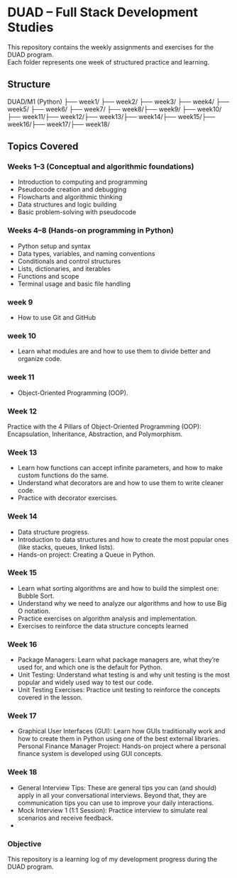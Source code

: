 # DUAD – Full Stack Development Studies

This repository contains the weekly assignments and exercises for the DUAD program.  
Each folder represents one week of structured practice and learning.

## Structure
DUAD/M1 (Python) ├── week1/ ├── week2/ ├── week3/ ├── week4/ ├── week5/ ├── week6/ ├── week7/ ├── week8/├── week9/
├── week10/├── week11/├── week12/├── week13/├── week14/├── week15/├── week16/├── week17/├── week18/
## Topics Covered

### Weeks 1–3 (Conceptual and algorithmic foundations)
- Introduction to computing and programming
- Pseudocode creation and debugging
- Flowcharts and algorithmic thinking
- Data structures and logic building
- Basic problem-solving with pseudocode

### Weeks 4–8 (Hands-on programming in Python)
- Python setup and syntax
- Data types, variables, and naming conventions
- Conditionals and control structures
- Lists, dictionaries, and iterables
- Functions and scope
- Terminal usage and basic file handling
### week 9
- How to use Git and GitHub
### week 10 
- Learn what modules are and how to use them to divide better and organize code.
### week 11
- Object-Oriented Programming (OOP).
### Week 12
Practice with the 4 Pillars of Object-Oriented Programming (OOP): Encapsulation, Inheritance, Abstraction, and Polymorphism.
### Week 13
- Learn how functions can accept infinite parameters, and how to make custom functions do the same.
- Understand what decorators are and how to use them to write cleaner code.
- Practice with decorator exercises.
### Week 14
- Data structure progress.
- Introduction to data structures and how to create the most popular ones (like stacks, queues, linked lists).
- Hands-on project: Creating a Queue in Python.
### Week 15
- Learn what sorting algorithms are and how to build the simplest one: Bubble Sort.
- Understand why we need to analyze our algorithms and how to use Big O notation.
- Practice exercises on algorithm analysis and implementation.
 - Exercises to reinforce the data structure concepts learned
### Week 16
- Package Managers: Learn what package managers are, what they’re used for, and which one is the default for Python.
- Unit Testing: Understand what testing is and why unit testing is the most popular and widely used way to test our code.
- Unit Testing Exercises: Practice unit testing to reinforce the concepts covered in the lesson.
### Week 17
- Graphical User Interfaces (GUI): Learn how GUIs traditionally work and how to create them in Python using one of the best external libraries.
 Personal Finance Manager Project: Hands-on project where a personal finance system is developed using GUI concepts.
###  Week 18
- General Interview Tips: These are general tips you can (and should) apply in all your conversational interviews. Beyond that, they are communication tips you can use to improve your daily interactions.
- Mock Interview 1 (1:1 Session): Practice interview to simulate real scenarios and receive feedback.
- 
### Objective
This repository is a learning log of my development progress during the DUAD program.
